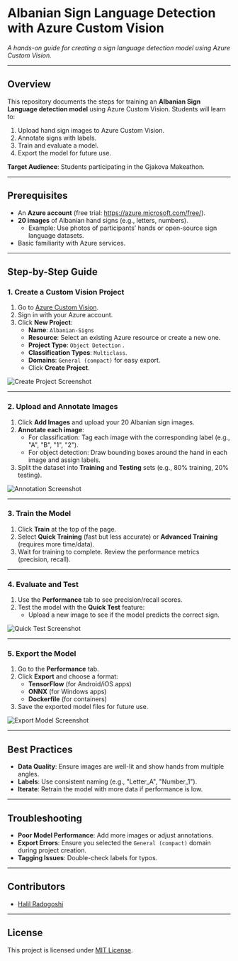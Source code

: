 # Albanian Sign Language Detection with Azure Custom Vision
*A hands-on guide for creating a sign language detection model using Azure Custom Vision.*

---

## Overview
This repository documents the steps for training an **Albanian Sign Language detection model** using Azure Custom Vision. Students will learn to:
1. Upload hand sign images to Azure Custom Vision.
2. Annotate signs with labels.
3. Train and evaluate a model.
4. Export the model for future use.

**Target Audience**: Students participating in the Gjakova Makeathon.

---

## Prerequisites
- An **Azure account** (free trial: https://azure.microsoft.com/free/).
- **20 images** of Albanian hand signs (e.g., letters, numbers).
  - Example: Use photos of participants’ hands or open-source sign language datasets.
- Basic familiarity with Azure services.

---

## Step-by-Step Guide

### 1. Create a Custom Vision Project
1. Go to [Azure Custom Vision](https://www.customvision.ai/).
2. Sign in with your Azure account.
3. Click **New Project**:
   - **Name**: `Albanian-Signs`
   - **Resource**: Select an existing Azure resource or create a new one.
   - **Project Type**: `Object Detection` .
   - **Classification Types**: `Multiclass`.
   - **Domains**: `General (compact)` for easy export.
   - Click **Create Project**.

![Create Project Screenshot](/docs/images/create-project.png)

---

### 2. Upload and Annotate Images
1. Click **Add Images** and upload your 20 Albanian sign images.
2. **Annotate each image**:
   - For classification: Tag each image with the corresponding label (e.g., "A", "B", "1", "2").
   - For object detection: Draw bounding boxes around the hand in each image and assign labels.
3. Split the dataset into **Training** and **Testing** sets (e.g., 80% training, 20% testing).

![Annotation Screenshot](/docs/images/annotate.png)

---

### 3. Train the Model
1. Click **Train** at the top of the page.
2. Select **Quick Training** (fast but less accurate) or **Advanced Training** (requires more time/data).
3. Wait for training to complete. Review the performance metrics (precision, recall).

---

### 4. Evaluate and Test
1. Use the **Performance** tab to see precision/recall scores.
2. Test the model with the **Quick Test** feature:
   - Upload a new image to see if the model predicts the correct sign.

![Quick Test Screenshot](/docs/images/test.png)

---

### 5. Export the Model
1. Go to the **Performance** tab.
2. Click **Export** and choose a format:
   - **TensorFlow** (for Android/iOS apps)
   - **ONNX** (for Windows apps)
   - **Dockerfile** (for containers)
3. Save the exported model files for future use.

![Export Model Screenshot](/docs/images/export.png)

---

## Best Practices
- **Data Quality**: Ensure images are well-lit and show hands from multiple angles.
- **Labels**: Use consistent naming (e.g., "Letter_A", "Number_1").
- **Iterate**: Retrain the model with more data if performance is low.

---

## Troubleshooting
- **Poor Model Performance**: Add more images or adjust annotations.
- **Export Errors**: Ensure you selected the `General (compact)` domain during project creation.
- **Tagging Issues**: Double-check labels for typos.

---

## Contributors
- [Halil Radogoshi](https://github.com/halilradogoshi)


---

## License
This project is licensed under [MIT License](LICENSE).
